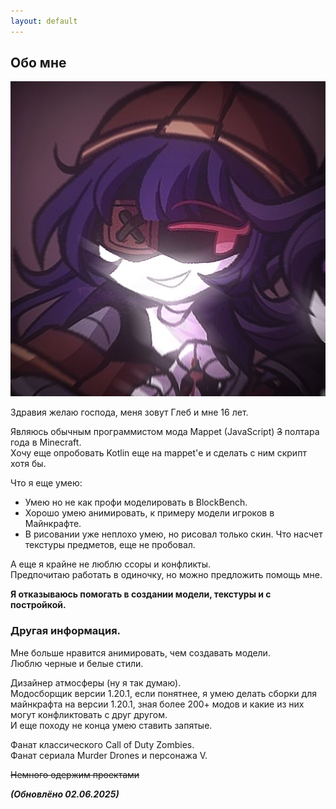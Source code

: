 ```yaml
---
layout: default
---
```


## Обо мне

<img class="profile-picture" src="glebun08.jpg">

Здравия желаю господа, меня зовут Глеб и мне 16 лет.

Являюсь обычным программистом мода Mappet (JavaScript) ~~3~~ полтара года в Minecraft.  
Хочу еще опробовать Kotlin еще на mappet'е и сделать с ним скрипт хотя бы.

Что я еще умею:
* Умею но не как профи моделировать в BlockBench.
* Хорошо умею анимировать, к примеру модели игроков в Майнкрафте.
* В рисовании уже неплохо умею, но рисовал только скин. Что насчет текстуры предметов, еще не пробовал. 

А еще я крайне не люблю ссоры и конфликты.  
Предпочитаю работать в одиночку, но можно предложить помощь мне.

**Я отказываюсь помогать в создании модели, текстуры и с постройкой.**

### Другая информация. 

Мне больше нравится анимировать, чем создавать модели.  
Люблю черные и белые стили.

Дизайнер атмосферы (ну я так думаю).  
Модосборщик версии 1.20.1, если понятнее, я умею делать сборки для майнкрафта на версии 1.20.1, зная более 200+ модов и какие из них могут конфликтовать с друг другом.  
И еще походу не конца умею ставить запятые.  

Фанат классического Call of Duty Zombies.  
Фанат сериала Murder Drones и персонажа V.

~~Немного одержим проектами~~





***(Обновлёно 02.06.2025)***  